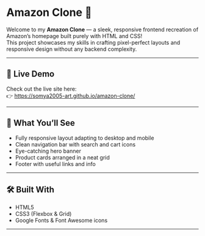 # Amazon Clone 🛒

Welcome to my **Amazon Clone** — a sleek, responsive frontend recreation of Amazon’s homepage built purely with HTML and CSS!  
This project showcases my skills in crafting pixel-perfect layouts and responsive design without any backend complexity.

---

## 🚀 Live Demo

Check out the live site here:  
👉 https://somya2005-art.github.io/amazon-clone/

---

## 🎯 What You’ll See

- Fully responsive layout adapting to desktop and mobile  
- Clean navigation bar with search and cart icons  
- Eye-catching hero banner  
- Product cards arranged in a neat grid  
- Footer with useful links and info

---

## 🛠️ Built With

- HTML5  
- CSS3 (Flexbox & Grid)  
- Google Fonts & Font Awesome icons

---
